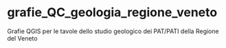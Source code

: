 # grafie_QC_geologia_regione_veneto
Grafie QGIS per le tavole dello studio geologico dei PAT/PATI della Regione del Veneto 
